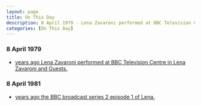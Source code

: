```yaml
---
layout: page
title: On This Day
description: 8 April 1979 - Lena Zavaroni performed at BBC Television Centre in Lena Zavaroni and Guests. 8 April 1981 - Lena series 2 episode 1.
categories: [On This Day]
---
```


### 8 April 1979
* [<span id="age1"></span> years ago Lena Zavaroni performed at BBC Television Centre in Lena Zavaroni and Guests.](/bbc%20television/lena%20zavaroni%20and%20music/1979/04/08/lena-zavaroni-and-guests.html)

### 8 April 1981
* [<span id="age2"></span> years ago the BBC broadcast series 2 episode 1 of Lena.](/bbc%20one/1981/04/08/lena.html)

<!-- Script for calculating number of years ago -->
<script>
var dob = '19790408';
var year = Number(dob.substr(0, 4));
var month = Number(dob.substr(4, 2)) - 1;
var day = Number(dob.substr(6, 2));
var today = new Date();
var age1 = today.getFullYear() - year;
if (today.getMonth() < month || (today.getMonth() == month && today.getDate() < day)) {
  age1--;
}
document.getElementById("age1").innerHTML=age1;

var dob = '19810408';
var year = Number(dob.substr(0, 4));
var month = Number(dob.substr(4, 2)) - 1;
var day = Number(dob.substr(6, 2));
var today = new Date();
var age2 = today.getFullYear() - year;
if (today.getMonth() < month || (today.getMonth() == month && today.getDate() < day)) {
  age2--;
}
document.getElementById("age2").innerHTML=age2;
</script>


